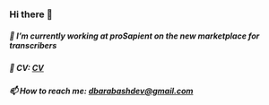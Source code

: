 ### Hi there 👋

##### 🔭 I’m currently working at proSapient on the new marketplace for transcribers
##### 🚀 CV: [CV](https://resume.io/r/zsYSnl9uU)
##### 📫 How to reach me: dbarabashdev@gmail.com
